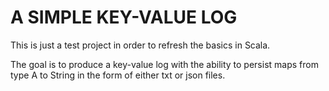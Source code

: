# A SIMPLE KEY-VALUE LOG 

This is just a test project in order to refresh the basics in Scala. 

The goal is to produce a  key-value log with the ability to persist maps from type A to String in the form of either txt
or json files.

